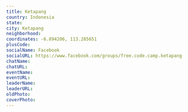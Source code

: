 ```yaml
---
title: Ketapang
country: Indonesia
state: 
city: Ketapang
neighborhood: 
coordinates: -6.894206, 113.285651
plusCode:
socialName: Facebook
socialURL: https://www.facebook.com/groups/free.code.camp.ketapang
chatName:
chatURL:
eventName:
eventURL:
leaderName:
leaderURL:
oldPhoto: 
coverPhoto:
---
```

